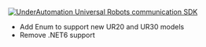 [![UnderAutomation Universal Robots communication SDK](https://raw.githubusercontent.com/underautomation/UniversalRobots.NET/refs/heads/main/.github/assets/banner.png)](https://underautomation.com)

- Add Enum to support new UR20 and UR30 models
- Remove .NET6 support
